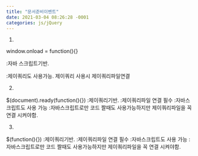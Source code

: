 ```yaml
---
title: "문서준비이벤트"
date: 2021-03-04 08:26:28 -0001
categories: js/jQuery
---
```

1.
window.onload = function(){}

:자바 스크립트기반.

:제이쿼리도 사용가능. 제이쿼리 사용시 제이쿼리파일연결

2.
$(document).ready(function(){})
  :제이쿼리기반.
:제이쿼리파일 연결 필수
:자바스크립트도 사용 가능
:자바스크립트로만 코드 짤때도 사용가능하지만 제이쿼리파일을 꼭 연결 시켜야함.

3.
$(function(){})
:제이쿼리기반.
:제이쿼리파일 연결 필수
:자바스크립트도 사용 가능
:자바스크립트로만 코드 짤때도 사용가능하지만 제이쿼리파일을 꼭 연결 시켜야함.

